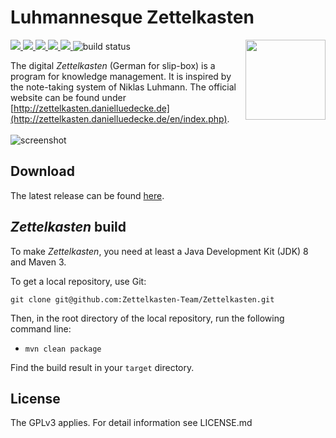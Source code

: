 # Luhmannesque Zettelkasten
<img src="src/main/resources/de/danielluedecke/zettelkasten/resources/icons/zkn3-256x256.png" height="128" align="right"/>

<p>
    <a href="https://github.com/Zettelkasten-Team/Zettelkasten/releases" alt="Release">
        <img src="https://img.shields.io/github/release/Zettelkasten-Team/Zettelkasten.svg" />
    </a>
     <a href="https://github.com/Zettelkasten-Team/Zettelkasten/releases" alt="Downloads">
        <img src="https://img.shields.io/github/downloads/Zettelkasten-Team/Zettelkasten/total.svg" />
     </a>       
     <a href="https://github.com/Zettelkasten-Team/Zettelkasten/issues" alt="Resolution time">
        <img src="http://isitmaintained.com/badge/resolution/Zettelkasten-Team/Zettelkasten.svg" />
    </a>
     <a href="https://github.com/Zettelkasten-Team/Zettelkasten/issues" alt="Open Issues">
        <img src="http://isitmaintained.com/badge/open/Zettelkasten-Team/Zettelkasten.svg" />
     </a>            
    <a href="https://github.com/Zettelkasten-Team/Zettelkasten/graphs/contributors" alt="Contributors">
        <img src="https://img.shields.io/github/contributors/Zettelkasten-Team/Zettelkasten" />
    </a>
    <img src="https://github.com/Zettelkasten-Team/Zettelkasten/workflows/Java%20CI%20with%20Maven/badge.svg" alt="build status"/>
</p>


The digital <i>Zettelkasten</i> (German for slip-box) is a program for knowledge management. It is inspired by the note-taking system of Niklas Luhmann. The official website can be found under [http://zettelkasten.danielluedecke.de](http://zettelkasten.danielluedecke.de/en/index.php).
<br/>
<br/>
![screenshot](http://zettelkasten.danielluedecke.de/img/gallery/zkn1.png)

## Download
The latest release can be found [here](https://github.com/Zettelkasten-Team/Zettelkasten/releases).

## <i>Zettelkasten</i> build

To make <i>Zettelkasten</i>, you need at least a Java Development Kit (JDK) 8 and Maven 3.  

To get a local repository, use Git:

`git clone git@github.com:Zettelkasten-Team/Zettelkasten.git`

Then, in the root directory of the local repository, run the following command line:

* `mvn clean package`

Find the build result in your `target` directory.


## License
The GPLv3 applies. For detail information see LICENSE.md
